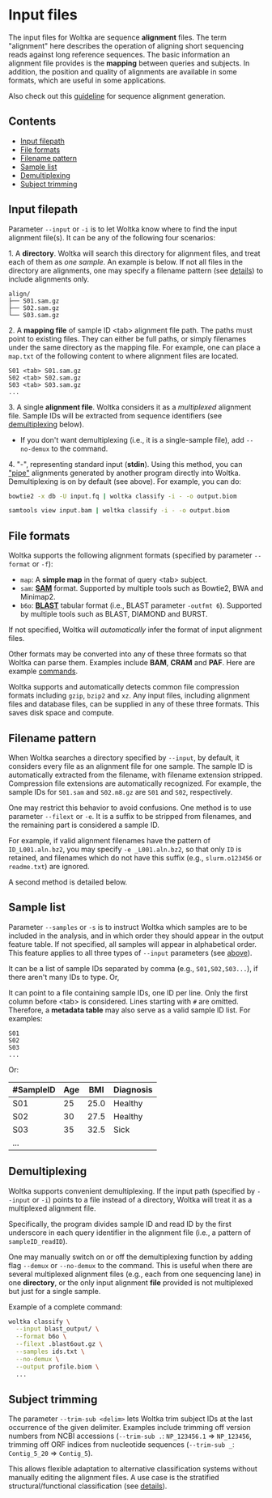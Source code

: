 # Input files

The input files for Woltka are sequence **alignment** files. The term "alignment" here describes the operation of aligning short sequencing reads against long reference sequences. The basic information an alignment file provides is the **mapping** between queries and subjects. In addition, the position and quality of alignments are available in some formats, which are useful in some applications.

Also check out this [guideline](align.md) for sequence alignment generation.

## Contents

- [Input filepath](#input-filepath)
- [File formats](#file-formats)
- [Filename pattern](#filename-pattern)
- [Sample list](#sample-list)
- [Demultiplexing](#demultiplexing)
- [Subject trimming](#subject-trimming)

## Input filepath

Parameter `--input` or `-i` is to let Woltka know where to find the input alignment file(s). It can be any of the following four scenarios:

1\. A **directory**. Woltka will search this directory for alignment files, and treat each of them as _one sample_. An example is below. If not all files in the directory are alignments, one may specify a filename pattern (see [details](#filename-pattern)) to include alignments only.

```
align/
├── S01.sam.gz
├── S02.sam.gz
└── S03.sam.gz
```

2\. A **mapping file** of sample ID \<tab\> alignment file path. The paths must point to existing files. They can either be full paths, or simply filenames under the same directory as the mapping file. For example, one can place a `map.txt` of the following content to where alignment files are located.

```
S01 <tab> S01.sam.gz
S02 <tab> S02.sam.gz
S03 <tab> S03.sam.gz
...
```

3\. A single **alignment file**. Woltka considers it as a _multiplexed_ alignment file. Sample IDs will be extracted from sequence identifiers (see [demultiplexing](#demultiplexing) below).

- If you don't want demultiplexing (i.e., it is a single-sample file), add `--no-demux` to the command.

4\. "-", representing standard input (**stdin**). Using this method, you can ["pipe"](https://en.wikipedia.org/wiki/Pipeline_(Unix)) alignments generated by another program directly into Woltka. Demultiplexing is on by default (see above). For example, you can do:

```bash
bowtie2 -x db -U input.fq | woltka classify -i - -o output.biom
```

```bash
samtools view input.bam | woltka classify -i - -o output.biom
```

## File formats

Woltka supports the following alignment formats (specified by parameter `--format` or `-f`):

- `map`: A **simple map** in the format of query \<tab\> subject.
- `sam`: [**SAM**](https://en.wikipedia.org/wiki/SAM_(file_format)) format. Supported by multiple tools such as Bowtie2, BWA and Minimap2.
- `b6o`: [**BLAST**](https://www.metagenomics.wiki/tools/blast/blastn-output-format-6) tabular format (i.e., BLAST parameter `-outfmt 6`). Supported by multiple tools such as BLAST, DIAMOND and BURST.

If not specified, Woltka will _automatically_ infer the format of input alignment files.

Other formats may be converted into any of these three formats so that Woltka can parse them. Examples include **BAM**, **CRAM** and **PAF**. Here are example [commands](faq.md#input-files).

Woltka supports and automatically detects common file compression formats including `gzip`, `bzip2` and `xz`. Any input files, including alignment files and database files, can be supplied in any of these three formats. This saves disk space and compute.

## Filename pattern

When Woltka searches a directory specified by `--input`, by default, it considers every file as an alignment file for one sample. The sample ID is automatically extracted from the filename, with filename extension stripped. Compression file extensions are automatically recognized. For example, the sample IDs for `S01.sam` and `S02.m8.gz` are `S01` and `S02`, respectively.

One may restrict this behavior to avoid confusions. One method is to use parameter `--filext` or `-e`. It is a suffix to be stripped from filenames, and the remaining part is considered a sample ID.

  For example, if valid alignment filenames have the pattern of `ID_L001.aln.bz2`, you may specify `-e _L001.aln.bz2`, so that only `ID` is retained, and filenames which do not have this suffix (e.g., `slurm.o123456` or `readme.txt`) are ignored.

A second method is detailed below.

## Sample list

Parameter `--samples` or `-s` is to instruct Woltka which samples are to be included in the analysis, and in which order they should appear in the output feature table. If not specified, all samples will appear in alphabetical order. This feature applies to all three types of `--input` parameters (see [above](#input-filepath)).

It can be a list of sample IDs separated by comma (e.g., `S01,S02,S03...`), if there aren't many IDs to type. Or,

It can point to a file containing sample IDs, one ID per line. Only the first column before \<tab\> is considered. Lines starting with `#` are omitted. Therefore, a **metadata table** may also serve as a valid sample ID list. For examples:

```
S01
S02
S03
...
```

Or:

#SampleID | Age | BMI | Diagnosis
--- | --- | --- | ---
S01 | 25 | 25.0 | Healthy
S02 | 30 | 27.5 | Healthy
S03 | 35 | 32.5 | Sick
... |

## Demultiplexing

Woltka supports convenient demultiplexing. If the input path (specified by `--input` or `-i`) points to a file instead of a directory, Woltka will treat it as a multiplexed alignment file.

Specifically, the program divides sample ID and read ID by the first underscore in each query identifier in the alignment file (i.e., a pattern of `sampleID_readID`).

One may manually switch on or off the demultiplexing function by adding flag `--demux` or `--no-demux` to the command. This is useful when there are several multiplexed alignment files (e.g., each from one sequencing lane) in one **directory**, or the only input alignment **file** provided is not multiplexed but just for a single sample.

Example of a complete command:

```bash
woltka classify \
  --input blast_output/ \
  --format b6o \
  --filext .blast6out.gz \
  --samples ids.txt \
  --no-demux \
  --output profile.biom \
  ...
```

## Subject trimming

The parameter `--trim-sub <delim>` lets Woltka trim subject IDs at the last occurrence of the given delimiter. Examples include trimming off version numbers from NCBI accessions (`--trim-sub .`: `NP_123456.1` => `NP_123456`, trimming off ORF indices from nucleotide sequences (`--trim-sub _`: `Contig_5_20` => `Contig_5`).

This allows flexible adaptation to alternative classification systems without manually editing the alignment files. A use case is the stratified structural/functional classification (see [details](stratify.md)).
